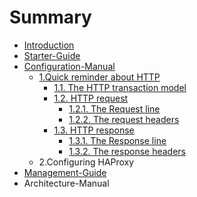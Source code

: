 # Summary

* [Introduction](README.md)
* [Starter-Guide](starter-guide.md)
* [Configuration-Manual](configuration-manual.md)
    * [1.Quick reminder about HTTP](1quick-reminder-about-http.md)
        * [1.1. The HTTP transaction model](11-the-http-transaction-model.md)
        * [1.2. HTTP request](12-http-request.md)
            * [1.2.1. The Request line](12-http-request.md)
            * [1.2.2. The request headers](12-http-request.md)
        * [1.3. HTTP response](13-http-response.md)
            * [1.3.1. The Response line](13-http-response.md)
            * [1.3.2. The response headers](13-http-response.md)
    * 2.Configuring HAProxy
* [Management-Guide](management-guide.md)
* Architecture-Manual

